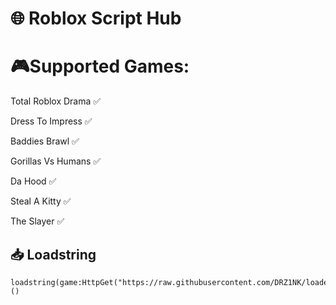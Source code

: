 # 🌐 Roblox Script Hub

# 🎮Supported Games:

Total Roblox Drama ✅

Dress To Impress ✅

Baddies Brawl ✅

Gorillas Vs Humans ✅

Da Hood ✅

Steal A Kitty ✅

The Slayer ✅

## 📥 Loadstring
```
loadstring(game:HttpGet("https://raw.githubusercontent.com/DRZ1NK/loader/refs/heads/main/loader.lua"))()
